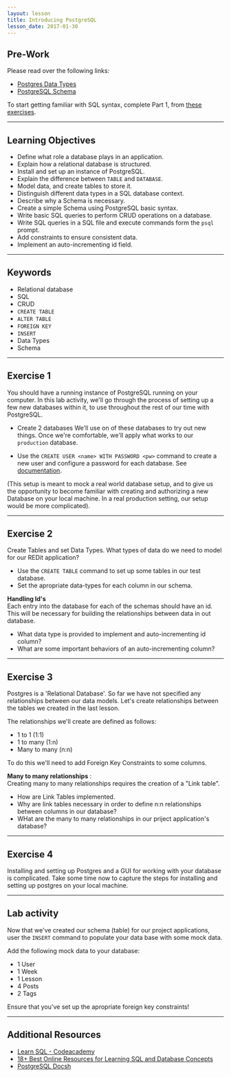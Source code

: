 ```yaml
---
layout: lesson
title: Introducing PostgreSQL
lesson_date: 2017-01-30
---
```


## Pre-Work


Please read over the following links:
- [Postgres Data Types](https://www.tutorialspoint.com/postgresql/postgresql_data_types.htm)
- [PostgreSQL Schema](https://www.tutorialspoint.com/postgresql/postgresql_schema.htm)

To start getting familiar with SQL syntax, complete Part 1, from [these exercises](https://www.pgexercises.com/questions/basic/).

---

## Learning Objectives

- Define what role a database plays in an application.
- Explain how a relational database is structured.
- Install and set up an instance of PostgreSQL.
- Explain the difference between `TABLE` and `DATABASE`.
- Model data, and create tables to store it.
- Distinguish different data types in a SQL database context.
- Describe why a Schema is necessary.
- Create a simple Schema using PostgreSQL basic syntax.
- Write basic SQL queries to perform CRUD operations on a database.
- Write SQL queries in a SQL file and execute commands form the `psql` prompt.
- Add constraints to ensure consistent data.
- Implement an auto-incrementing id field.

---

## Keywords

- Relational database
- SQL
- CRUD
- `CREATE TABLE`
- `ALTER TABLE`
- `FOREIGN KEY`
- `INSERT`
- Data Types
- Schema

---

## Exercise 1

You should have a running instance of PostgreSQL running on your computer. In this lab activity,
we'll go through the process of setting up a few new databases within it, to use throughout the rest of our
time with PostgreSQL.

- Create 2 databases
We'll use on of these databases to try out new things. Once we're comfortable, we'll apply
what works to our `production` database.

- Use the `CREATE USER <name> WITH PASSWORD <pw>` command to create a new user and configure a password for each database.
See [documentation](https://www.postgresql.org/docs/9.6/static/sql-createuser.html).

(This setup is meant to mock a real world database setup, and to give us the opportunity to become familiar with
creating and authorizing a new Database on your local machine. In a real production setting, our setup would be more complicated).


---

## Exercise 2

Create Tables and set Data Types. What types of data do we need to model for our REDit application?

- Use the `CREATE TABLE` command to set up some tables in our test database.
- Set the apropriate data-types for each column in our schema.

**Handling Id's** <br/>
Each entry into the database for each of the schemas should have an id. This will be necessary for building
the relationships between data in out database.

- What data type is provided to implement and auto-incrementing id column?
- What are some important behaviors of an auto-incrementing column?

---

## Exercise 3

Postgres is a 'Relational Database'. So far we have not specified any relationships between our data models.
Let's create relationships between the tables we created in the last lesson.

The relationships we'll create are defined as follows:

 - 1 to 1 (1:1)
 - 1 to many (1:n)
 - Many to many (n:n)

To do this we'll need to add Foreign Key Constraints to some columns.

**Many to many relationships** :<br/>
Creating many to many relationships requires the creation of a "Link table".

- How are Link Tables implemented.
- Why are link tables necessary in order to define n:n relationships between columns in our database?
- WHat are the many to many relationships in our priject application's database?

---

## Exercise 4

Installing and setting up Postgres and a GUI for working with your database is complicated.
Take some time now to capture the steps for installing and setting up postgres on your local machine.

---

## Lab activity

Now that we've created our schema (table) for our project applications, user the `INSERT` command to populate
your data base with some mock data.

Add the following mock data to your database:

- 1 User
- 1 Week
- 1 Lesson
- 4 Posts
- 2 Tags

Ensure that you've set up the apropriate foreign key constraints!

---

## Additional Resources

- [Learn SQL - Codeacademy](https://www.codecademy.com/learn/learn-sql)
- [18+ Best Online Resources for Learning SQL and Database Concepts](http://www.vertabelo.com/blog/notes-from-the-lab/18-best-online-resources-for-learning-sql-and-database)
- [PostgreSQL Docsh](http://www.postgresql.org/docs/9.6)

